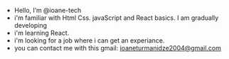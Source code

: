 -  Hello, I’m @ioane-tech
-  i'm familiar with Html Css. javaScript and React basics.  I am gradually developing
-  i'm learning React.
-  i'm looking for a job where i can get an experiance.
-  you can contact me with this gmail: ioaneturmanidze2004@gmail.com


